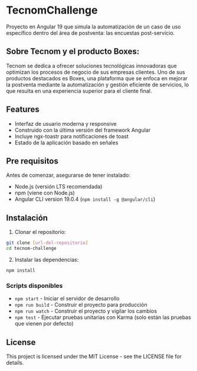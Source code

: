 # TecnomChallenge

Proyecto en Angular 19 que simula la automatización de un caso de uso específico dentro del área de postventa: las encuestas post-servicio.

## Sobre Tecnom y el producto Boxes:
Tecnom se dedica a ofrecer soluciones tecnológicas innovadoras que optimizan los procesos de negocio de sus empresas clientes. Uno de sus productos destacados es Boxes, una plataforma que se enfoca en mejorar la postventa mediante la automatización y gestión eficiente de servicios, lo que resulta en una experiencia superior para el cliente final.


## Features

- Interfaz de usuario moderna y responsive
- Construido con la última versión del framework Angular
- Incluye ngx-toastr para notificaciones de toast
- Estado de la aplicación basado en señales

## Pre requisitos

Antes de comenzar, asegurarse de tener instalado:
- Node.js (versión LTS recomendada)
- npm (viene con Node.js)
- Angular CLI version 19.0.4 (`npm install -g @angular/cli`)

## Instalación

1. Clonar el repositorio:
```bash
git clone [url-del-repositorio]
cd tecnom-challenge
```

2. Instalar las dependencias:
```bash
npm install
```

### Scripts disponibles

- `npm start` - Iniciar el servidor de desarrollo
- `npm run build` - Construir el proyecto para producción
- `npm run watch` - Construir el proyecto y vigilar los cambios
- `npm test` - Ejecutar pruebas unitarias con Karma (solo están las pruebas que vienen por defecto)

## License

This project is licensed under the MIT License - see the LICENSE file for details.